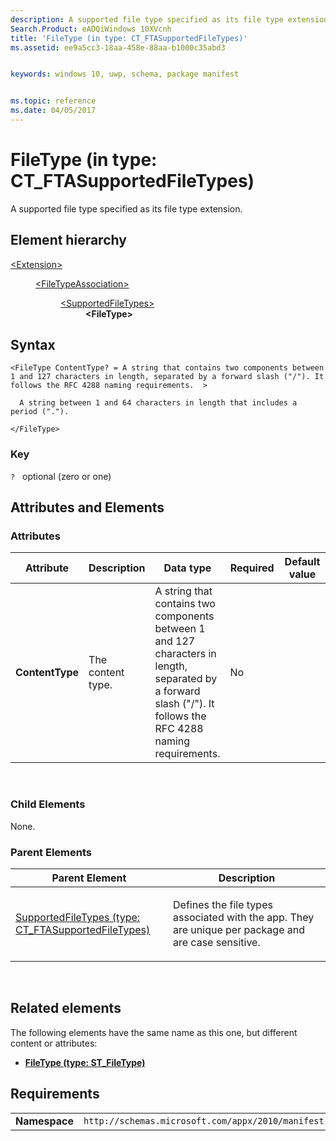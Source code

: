 ```yaml
---
description: A supported file type specified as its file type extension.
Search.Product: eADQiWindows 10XVcnh
title: 'FileType (in type: CT_FTASupportedFileTypes)'
ms.assetid: ee9a5cc3-18aa-458e-88aa-b1000c35abd3


keywords: windows 10, uwp, schema, package manifest


ms.topic: reference
ms.date: 04/05/2017
---
```


# FileType (in type: CT_FTASupportedFileTypes)




A supported file type specified as its file type extension.

## Element hierarchy

<dl>
<dt><a href="element-extension.md">&lt;Extension&gt;</a></dt>
<dd>
<dl>
<dt><a href="element-filetypeassociation.md">&lt;FileTypeAssociation&gt;</a></dt>
<dd>
<dl>
<dt><a href="element-supportedfiletypes.md">&lt;SupportedFileTypes&gt;</a></dt>
<dd><b>&lt;FileType&gt;</b></dd>
</dl>
</dd>
</dl>
</dd>
</dl>

## Syntax

``` syntax
<FileType ContentType? = A string that contains two components between 1 and 127 characters in length, separated by a forward slash ("/"). It follows the RFC 4288 naming requirements.  >

  A string between 1 and 64 characters in length that includes a period (".").

</FileType>
```

### Key

`?`   optional (zero or one)

## Attributes and Elements


### Attributes

<table>
<colgroup>
<col width="20%" />
<col width="20%" />
<col width="20%" />
<col width="20%" />
<col width="20%" />
</colgroup>
<thead>
<tr class="header">
<th>Attribute</th>
<th>Description</th>
<th>Data type</th>
<th>Required</th>
<th>Default value</th>
</tr>
</thead>
<tbody>
<tr class="odd">
<td><strong>ContentType</strong></td>
<td><p>The content type.</p></td>
<td>A string that contains two components between 1 and 127 characters in length, separated by a forward slash (&quot;/&quot;). It follows the RFC 4288 naming requirements.</td>
<td>No</td>
<td></td>
</tr>
</tbody>
</table>

 

### Child Elements

None.

### Parent Elements

<table>
<colgroup>
<col width="50%" />
<col width="50%" />
</colgroup>
<thead>
<tr class="header">
<th>Parent Element</th>
<th>Description</th>
</tr>
</thead>
<tbody>
<tr class="odd">
<td><a href="element-supportedfiletypes.md">SupportedFileTypes (type: CT_FTASupportedFileTypes)</a> </td>
<td><p>Defines the file types associated with the app. They are unique per package and are case sensitive.</p></td>
</tr>
</tbody>
</table>

 

## Related elements


The following elements have the same name as this one, but different content or attributes:

-   **[FileType (type: ST_FileType)](element-1-filetype.md)**

## Requirements

|               |                                                             |
|---------------|-------------------------------------------------------------|
| **Namespace** | `http://schemas.microsoft.com/appx/2010/manifest` |

 

 



